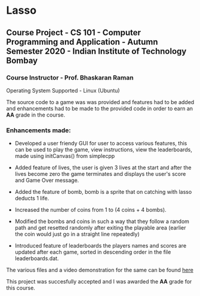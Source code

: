 # Lasso

## Course Project - CS 101 - Computer Programming and Application - Autumn Semester 2020 - Indian Institute of Technology Bombay 
### Course Instructor - Prof. Bhaskaran Raman 

Operating System Supported - Linux (Ubuntu)

The source code to a game was was provided and features had to be added and enhancements had to be made to the provided code in order to earn an **AA** grade in the course.

### Enhancements made:

- Developed a user friendy GUI for user to access various features, this can be used to play the game, view instructions, view the leaderboards, made using initCanvas() from simplecpp

- Added feature of lives, the user is given 3 lives at the start and after the lives become zero the game terminates and displays the user's score and Game Over message.

- Added the feature of bomb, bomb is a sprite that on catching with lasso deducts 1 life.

- Increased the number of coins from 1 to (4 coins + 4 bombs).

- Modified the bombs and coins in such a way that they follow a random path and get resetted randomly after exiting the playable area (earlier the coin would just go in a straight line repeatedly)

- Introduced feature of leaderboards the players names and scores are updated after each game, sorted in descending order in the file leaderboards.dat.

The various files and a video demonstration for the same can be found <a href="https://github.com/rohankalbag/Lasso/tree/main/Lasso">here</a> 

This project was succesfully accepted and I was awarded the **AA** grade for this course.
